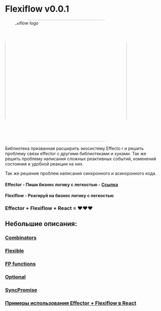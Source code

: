 # Flexiflow v0.0.1

<image src="../../flexiflow-logo.svg" style="border-radius: 5rem" width="400" alt="Flexiflow logo">

<br />

Библиотека призванная расширить экосистему Effecto
r и решить проблему связи effector с другими библиотеками и хуками.
Так же решить проблему написания сложных реактивных событий, изменений состояния и удобной реакции на них.

Так же решение проблем написания синхронного и асинхронного кода.

#### Effector - Пиши бизнес логику с легкостью - [Ссылка](https://effector.dev/)

#### Flexiflow - Реагируй на бизнес логику с легкостью

### Effector + Flexiflow + React = ❤️❤️❤️

## Небольшие описания:

### [Combinators](../../src/flexiflow/combinators/index.md)

### [Flexible](../../src/flexiflow/flexible/index.md)

### [FP functions](../../src/flexiflow/fp/index.md)

### [Optional](../../src/flexiflow/optional/index.md)

### [SyncPromise](../../src/flexiflow/promise/index.md)

### [Примеры использования Effector + Flexiflow в React](../../src/react/index.md)
